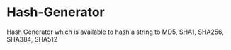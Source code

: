 # Hash-Generator
Hash Generator which is available to hash a string to MD5, SHA1, SHA256, SHA384, SHA512
